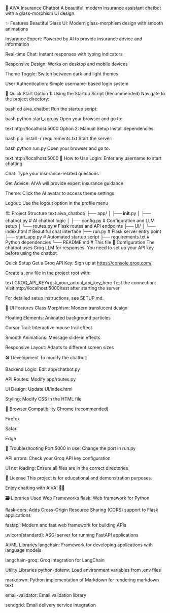 🤖 AIVA Insurance Chatbot
A beautiful, modern insurance assistant chatbot with a glass-morphism UI design.

✨ Features
Beautiful Glass UI: Modern glass-morphism design with smooth animations

Insurance Expert: Powered by AI to provide insurance advice and information

Real-time Chat: Instant responses with typing indicators

Responsive Design: Works on desktop and mobile devices

Theme Toggle: Switch between dark and light themes

User Authentication: Simple username-based login system

🚀 Quick Start
Option 1: Using the Startup Script (Recommended)
Navigate to the project directory:

bash
cd aiva_chatbot
Run the startup script:

bash
python start_app.py
Open your browser and go to:

text
http://localhost:5000
Option 2: Manual Setup
Install dependencies:

bash
pip install -r requirements.txt
Start the server:

bash
python run.py
Open your browser and go to:

text
http://localhost:5000
🎯 How to Use
Login: Enter any username to start chatting

Chat: Type your insurance-related questions

Get Advice: AIVA will provide expert insurance guidance

Theme: Click the AI avatar to access theme settings

Logout: Use the logout option in the profile menu

🏗️ Project Structure
text
aiva_chatbot/
├── app/
│   ├── __init__.py
│   ├── chatbot.py      # AI chatbot logic
│   ├── config.py       # Configuration and LLM setup
│   └── routes.py       # Flask routes and API endpoints
├── UI/
│   └── index.html      # Beautiful chat interface
├── run.py              # Flask server entry point
├── start_app.py        # Automated startup script
├── requirements.txt    # Python dependencies
└── README.md           # This file
🔧 Configuration
The chatbot uses Groq LLM for responses. You need to set up your API key before using the chatbot.

Quick Setup
Get a Groq API Key: Sign up at https://console.groq.com/

Create a .env file in the project root with:

text
GROQ_API_KEY=gsk_your_actual_api_key_here
Test the connection: Visit http://localhost:5000/test after starting the server

For detailed setup instructions, see SETUP.md.

🎨 UI Features
Glass Morphism: Modern translucent design

Floating Elements: Animated background particles

Cursor Trail: Interactive mouse trail effect

Smooth Animations: Message slide-in effects

Responsive Layout: Adapts to different screen sizes

🛠️ Development
To modify the chatbot:

Backend Logic: Edit app/chatbot.py

API Routes: Modify app/routes.py

UI Design: Update UI/index.html

Styling: Modify CSS in the HTML file

📱 Browser Compatibility
Chrome (recommended)

Firefox

Safari

Edge

🚨 Troubleshooting
Port 5000 in use: Change the port in run.py

API errors: Check your Groq API key configuration

UI not loading: Ensure all files are in the correct directories

📄 License
This project is for educational and demonstration purposes.

Enjoy chatting with AIVA! 🤖💬

🗃️ Libraries Used
Web Frameworks
flask: Web framework for Python

flask-cors: Adds Cross-Origin Resource Sharing (CORS) support to Flask applications

fastapi: Modern and fast web framework for building APIs

uvicorn[standard]: ASGI server for running FastAPI applications

AI/ML Libraries
langchain: Framework for developing applications with language models

langchain-groq: Groq integration for LangChain

Utility Libraries
python-dotenv: Load environment variables from .env files

markdown: Python implementation of Markdown for rendering markdown text

email-validator: Email validation library

sendgrid: Email delivery service integration
